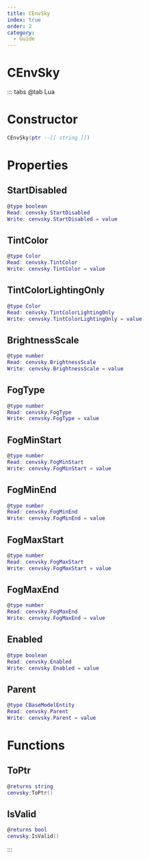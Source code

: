 ```yaml
---
title: CEnvSky
index: true
order: 2
category:
  - Guide
---
```


# CEnvSky

::: tabs
@tab Lua
# Constructor
```lua
CEnvSky(ptr --[[ string ]])
```
# Properties
## StartDisabled 
```lua
@type boolean
Read: cenvsky.StartDisabled
Write: cenvsky.StartDisabled = value
```
## TintColor 
```lua
@type Color
Read: cenvsky.TintColor
Write: cenvsky.TintColor = value
```
## TintColorLightingOnly 
```lua
@type Color
Read: cenvsky.TintColorLightingOnly
Write: cenvsky.TintColorLightingOnly = value
```
## BrightnessScale 
```lua
@type number
Read: cenvsky.BrightnessScale
Write: cenvsky.BrightnessScale = value
```
## FogType 
```lua
@type number
Read: cenvsky.FogType
Write: cenvsky.FogType = value
```
## FogMinStart 
```lua
@type number
Read: cenvsky.FogMinStart
Write: cenvsky.FogMinStart = value
```
## FogMinEnd 
```lua
@type number
Read: cenvsky.FogMinEnd
Write: cenvsky.FogMinEnd = value
```
## FogMaxStart 
```lua
@type number
Read: cenvsky.FogMaxStart
Write: cenvsky.FogMaxStart = value
```
## FogMaxEnd 
```lua
@type number
Read: cenvsky.FogMaxEnd
Write: cenvsky.FogMaxEnd = value
```
## Enabled 
```lua
@type boolean
Read: cenvsky.Enabled
Write: cenvsky.Enabled = value
```
## Parent 
```lua
@type CBaseModelEntity
Read: cenvsky.Parent
Write: cenvsky.Parent = value
```
# Functions
## ToPtr
```lua
@returns string
cenvsky:ToPtr()
```
## IsValid
```lua
@returns bool
cenvsky:IsValid()
```

:::